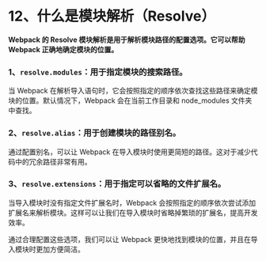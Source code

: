 # 12、什么是模块解析（Resolve）

**Webpack 的 Resolve 模块解析是用于解析模块路径的配置选项。它可以帮助 Webpack 正确地确定模块的位置。**

### 1、`resolve.modules`：用于指定模块的搜索路径。

当 Webpack 在解析导入语句时，它会按照指定的顺序依次查找这些路径来确定模块的位置。默认情况下，Webpack 会在当前工作目录和 node_modules 文件夹中查找。

### 2、`resolve.alias`：用于创建模块的路径别名。

通过配置别名，可以让 Webpack 在导入模块时使用更简短的路径。这对于减少代码中的冗余路径非常有用。

### 3、`resolve.extensions`：用于指定可以省略的文件扩展名。

当导入模块时没有指定文件扩展名时，Webpack 会按照指定的顺序依次尝试添加扩展名来解析模块。这样可以让我们在导入模块时省略掉繁琐的扩展名，提高开发效率。

通过合理配置这些选项，我们可以让 Webpack 更快地找到模块的位置，并且在导入模块时更加方便简洁。
